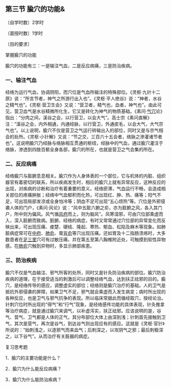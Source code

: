 ## 第三节  腧穴的功能&

〔自学时数〕2学时

〔面授时数〕1学时

〔目的要求〕

掌握腧穴的功能

腧穴的功能有三：一是输注气血，二是反应病痛，三是防治疾病。

### 一、输注气血

经络为运行气血，协调阴阳，而穴位是气血所输注的特殊部位。《灵枢·九针十二原》说：“所言节者，神气之所游行出入也”。《灵枢·平人绝谷》说：“神者，水谷之精气也”。《灵枢·营卫生会》又说：“营卫者，精气也，血者，神气也”。由此可见，营卫血气是水谷精微所化生，它又是转化为神气的物质基础。《素问·[气穴](https://www.gmzyjc.com/read/zjs/zjs3.1.7-8-0.0.2.3.13.md)论》指出：“分肉之间，溪谷之会，以行营卫，以会大气”。高士宗《素问直解》注：“溪谷之会，内外相通，内通经脉，以行营卫，外通皮毛，以会大气，大气宗气也”。以上说明，腧穴不仅是营卫之气运行转输出入的部位，同时又是与宗气相会的处所。《灵枢·小针解》又说：“节之交，三百六十五会者，络脉之渗灌诸节者也”。这说明腧穴乃经脉与络脉相互贯通的枢纽，经脉中的气血，通过腧穴灌注于络脉，渗透到四肢百骸全身各部，腧穴的所在，也就是营卫之气会集的所在。

### 二、反应病痛

经络腧穴与脏腑息息相关。腧穴作为人身体表的一个部位，它与机体的内脏、组织器官有着密切的联系，所以疾病发生时，相应的腧穴上就有异常反应，这种反应的出现，对疾病的诊断和治疗有着重要的意义。经络瘀滞，气血运行不畅，会造成相关部位的疼痛肿胀；经络中气血郁积而化热，可出现红、肿、热、痛等；阳气不足，可出现局部发凉或全身怕冷等；阴血不足可出现“五心烦热”等。穴位是外邪侵袭人体的门户，《素问·风论》说：“风中五脏六腑之俞，亦为脏腑之风，各入其门户，所中则为偏风。风气循[风府](https://www.gmzyjc.com/read/zjs/zjs3.2.2-0.0.1.3.16.md)而上，则为脑风”。风寒湿邪，可由穴位部乘虚而入，深入脏腑而致病。脏腑、经络的病症，有时又常常通过穴位部的异常变化而反映出来，可出现压痛、痠楚、硬结、隆起、寒热、郁血、松陷及麻木等现象。如肺脏病症常可在[中府](https://www.gmzyjc.com/read/zjs/zjs3.1.1-3-0.1.1.3.1.md)、[肺俞](https://www.gmzyjc.com/read/zjs/zjs3.1.7-8-0.0.1.3.13.md)、膏[肓俞](https://www.gmzyjc.com/read/zjs/zjs3.1.7-8-0.0.2.3.16.md)等穴出现压痛。还如胃及十二指肠溃疡时，大多数患者在[足三里](https://www.gmzyjc.com/read/zjs/zjs3.1.1-3-0.1.3.3.36.md)穴可有过敏压痛，并在第五至第八胸椎附近处，可触摸到软性异物感。在[肺俞](https://www.gmzyjc.com/read/zjs/zjs3.1.7-8-0.0.1.3.13.md)穴触到异物时，多显示肺部疾患。

### 三、防治疾病

腧穴不仅是气血输注、邪气所客的处所，同时又是针灸防治疾病的部位。腧穴防治疾病的道理，在于接受适当的刺激后可以调整经络气血，达到扶正祛邪的目的。腧穴，是经络传导的感应，调整虚实的部位；经络则是腧穴治疗的基础。人的卫气是抵抗外邪侵袭的屏障，如果卫气不足，邪气就会乘虚而入发生病变；病时所出现的各种反应，也是卫气与邪气抗争的表现。所以临床常据此而循经取穴，按经论治。针刺穴位时所出现的“得气”和“行气”现象，是经络感传功能的具体表现，针灸推拿等治疗病症，就是通过腧穴来调气，以补虚泻实，扶正祛邪。应该说明的是，谷气、营气、卫气都是人体的正气，其分布部位大体上由深到浅；针刺首先接触到卫气，其次是营气，再次是谷气，到达谷气则出现应有的感应。这就是《灵枢·官针》所说的：“始刺浅之，以逐邪气而来血气；后刺深之，以攻阴气之邪；最后刺极深之，以下谷气”。从而治疗有关脏器的病症。

复习思考题

1．腧穴的主要功能是什么？

2．腧穴为什么能反应病痛？

3．腧穴为什么能防治疾病？
